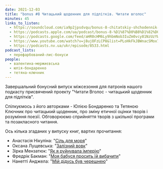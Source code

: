 ```yaml
---
date: 2021-12-03
title: "bonus #8 Читацький щоденник для підлітків. Читати вголос"
minutes: 45
links_to_listen:
  - https://soundcloud.com/ia9p2jpsdvqu/bonus-8-chitatskiy-shchodennik-dlya-pdltkv-chitati-vgolos
  - https://podcasts.apple.com/ua/podcast/bonus-8-%D1%87%D0%B8%D1%82%D0%B0%D1%86%D1%8C%D0%BA%D0%B8%D0%B9-%D1%89%D0%BE%D0%B4%D0%B5%D0%BD%D0%BD%D0%B8%D0%BA-%D0%B4%D0%BB%D1%8F-%D0%BF%D1%96%D0%B4%D0%BB%D1%96%D1%82%D0%BA%D1%96%D0%B2-%D1%87%D0%B8%D1%82%D0%B0%D1%82%D0%B8-%D0%B2%D0%B3%D0%BE%D0%BB%D0%BE%D1%81/id1563575488?i=1000543825232
  - https://podcasts.google.com/feed/aHR0cHM6Ly9hbmNob3IuZm0vcy81NzUzYWEwMC9wb2RjYXN0L3Jzcw/episode/ZDVhZWNlODEtNTE0OC00NzVjLWE4NGEtYWY0NmM1OTY5Y2Q0?sa=X&ved=0CA0QkfYCahcKEwio15_hy7D6AhUAAAAAHQAAAAAQAQ
  - https://www.youtube.com/watch?v=j8ujOFzLCP8&list=PLoHkFkJBWnacSMox7iWMMtWmSyZJ7lepM&index=2
  - https://podcasts.nv.ua/ukr/episode/8533.html
podcast_lists:
  - перефарбований-лис-бонуси
people:
  - валентина-мержиєвська
  - юлія-бондаренко
  - тетяна-ключник
---
```


Завершальний бонусний випуск міжсезоння для патронів нашого подкасту
присвячений проекту "Читати Вголос - читацький щоденник для підлітків".

Спілкуємось з його авторками - Юлією Бондаренко та Тетяною Ключник про
читацький щоденник, про зміну етичної оцінки творів і розуміння поезії.
Обговорюємо сприйняття творів з шкільної програми та позакласного читання.

Ось кілька згаданих у випуску книг, вартих прочитання: 

- Анастасія Нікуліна: "[Сіль для моря][1]"
- Оксана Лущевська: "[Залізний вовк][2]"
- Зірка Мензатюк: "[Як я руйнувала імперію][3]"
- Фредрік Бакман: "[Моя бабуся просить їй вибачити][4]"
- Нанетті Анджела: "[Мій дідусь був черешнею][5]"

[1]: https://cutt.ly/vQDPLPV
[2]: https://cutt.ly/YQDP0Jv
[3]: https://cutt.ly/RQDPX7U
[4]: https://cutt.ly/pQDPNjf
[5]: https://cutt.ly/hQDPM5g
